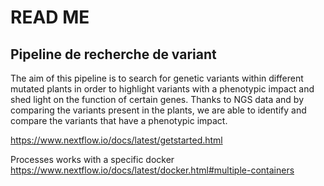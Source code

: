 # READ ME 
## Pipeline de recherche de variant 

The aim of this pipeline is to search for genetic variants within different mutated plants in order to highlight variants with a phenotypic impact and shed light on the function of certain genes. Thanks to NGS data and by comparing the variants present in the plants, we are able to identify and compare the variants that have a phenotypic impact. 

https://www.nextflow.io/docs/latest/getstarted.html

Processes works with a specific docker 
https://www.nextflow.io/docs/latest/docker.html#multiple-containers



